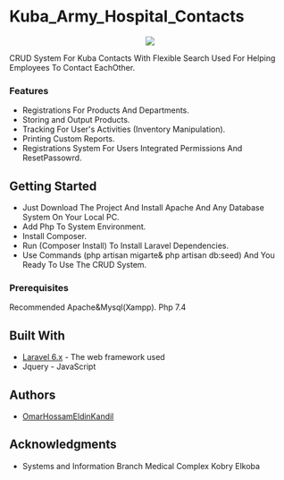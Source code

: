 
# Kuba_Army_Hospital_Contacts
<p align="center"><img src="https://img.icons8.com/ios/250/000000/inventory-flow.png"/></p>

CRUD System For Kuba Contacts With Flexible Search
Used For Helping Employees  To Contact EachOther.


### Features

* Registrations For Products And Departments.
* Storing and Output Products.
* Tracking For User's Activities (Inventory Manipulation).
* Printing Custom Reports.
* Registrations  System For Users Integrated Permissions And ResetPassowrd.

## Getting Started

* Just Download The Project And Install Apache And Any Database System On Your Local PC.
* Add Php To System Environment.
* Install Composer.
* Run (Composer Install) To Install Laravel Dependencies.
* Use Commands (php artisan migarte& php artisan db:seed) And You Ready To Use The CRUD System.

### Prerequisites

Recommended Apache&Mysql(Xampp).
 Php 7.4

## Built With

* [Laravel 6.x](https://laravel.com/docs/6.x) - The web framework used
* Jquery                                      - JavaScript

## Authors

* [OmarHossamEldinKandil](https://www.facebook.com/kande1l.omar) 

## Acknowledgments

* Systems and Information Branch Medical Complex Kobry Elkoba

